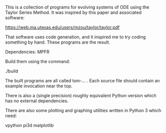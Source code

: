 
This is a collection of programs for evolving systems of ODE using the Taylor Series Method.  It was inspired by this paper and associated software:

https://web.ma.utexas.edu/users/mzou/taylor/taylor.pdf

That software uses code generation, and it inspired me to try coding something by hand.  These programs are the result.

Dependencies:
MPFR

Build them using the command:

./build

The built programs are all called tsm-<NAME>... .  Each source file should contain an example invocation near the top.

There is also a (single precision) roughly equivalent Python version which has no external dependencies.

There are also some plotting and graphing utilities written in Python 3 which need:

vpython
pi3d
matplotlib

